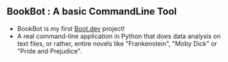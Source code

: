 ## BookBot : A basic CommandLine Tool
- BookBot is my first [Boot.dev](https://www.boot.dev) project!
- A real command-line application in Python that does data analysis on text files, or rather, entire novels like "Frankenstein", "Moby Dick" or "Pride and Prejudice". 
